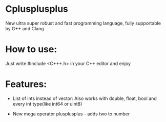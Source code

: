 # Cplusplusplus
New ultra super robust and fast programming language, fully supportable by G++ and Clang

# How to use:

Just write #include <C+++.h> in your C++ editor and enjoy 

# Features:

* List of ints instead of vector<int>:
  Also works with double, float, bool and every int type(like int64 or uint8)
 
* New mega operator plusplusplus - adds two to number
  
